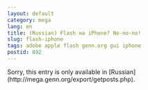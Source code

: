 ```yaml
---
layout: default
category: mega
lang: en
title: (Russian) Flash на iPhone? No-no-no!
slug: flash-iphone
tags: adobe apple flash genn.org gui iphone 
postid: 892
---
```

<p>Sorry, this entry is only available in [Russian](http://mega.genn.org/export/getposts.php).</p>